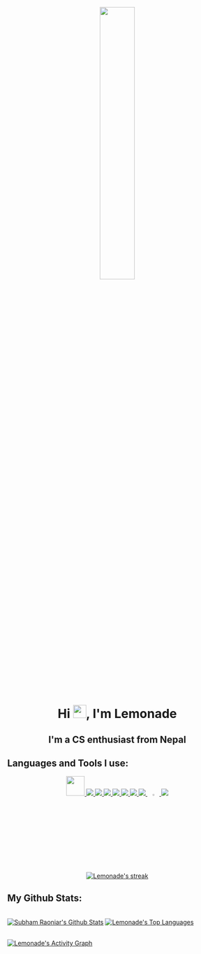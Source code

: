 <a href="#"> <center> <img width="40%" height="40%" src="https://cdn2.iconfinder.com/data/icons/occupations-2/500/occupation-33-512.png"/> </center> </a>

<h1 align="center">Hi <img src="https://raw.githubusercontent.com/MartinHeinz/MartinHeinz/master/wave.gif" width="30px">, I'm Lemonade</h1>
<h2 align="center">I'm a CS enthusiast from Nepal</h2>

## **Languages and Tools I use:**

<p align="center"> 
    <a href="https://manjaro.org/" target="_blank"> <img src="https://cdn.freelogovectors.net/wp-content/uploads/2019/03/Manjarologo.png" width="42px" height="45px" /> </a>
    <a href="https://en.wikipedia.org/wiki/C_(programming_language)" target="_blank"><img src="https://img.icons8.com/color/50/000000/c-programming.png"/> </a> 
    <a href="https://www.w3.org/html/" target="_blank"> <img src="https://img.icons8.com/color/50/000000/html-5.png"/> </a> 
    <a href="https://www.w3schools.com/css/" target="_blank"> <img src="https://img.icons8.com/color/50/000000/css3.png"/> </a> 
    <a href="https://www.python.org" target="_blank"> <img src="https://img.icons8.com/color/50/000000/python.png"/> </a> 
    <a href="https://en.wikipedia.org/wiki/Bash_%28Unix_shell%29" target="_blank"> <img src="https://img.icons8.com/plasticine/65/000000/bash.png"/> </a>
    <a href="https://git-scm.com/" target="_blank"> <img src="https://img.icons8.com/color/50/000000/git.png"/> </a>  
    <a href="https://github.com/" target="_blank"> <img src="https://img.icons8.com/ios-glyphs/55/000000/github.png"/> </a>  
    <a href="https://en.wikipedia.org/wiki/Vim_(text_editor)" target="_blank"> <img src="https://cdn.freebiesupply.com/logos/large/2x/vim-logo-png-transparent.png" width="5.5%" height="3%"/> </a>  
    <a href="https://code.visualstudio.com/" target="_blank"> <img src="https://img.icons8.com/color/48/000000/visual-studio-code-2019.png"/>
       

</p>
<br>
<!-- [![React Badge](https://img.shields.io/badge/-React-61DBFB?style=for-the-badge&labelColor=black&logo=react&logoColor=61DBFB)](#)  [![Javascript Badge](https://img.shields.io/badge/-Javascript-F0DB4F?style=for-the-badge&labelColor=black&logo=javascript&logoColor=F0DB4F)](#) [![Typescript Badge](https://img.shields.io/badge/-Typescript-007acc?style=for-the-badge&labelColor=black&logo=typescript&logoColor=007acc)](#) [![Nodejs Badge](https://img.shields.io/badge/-Nodejs-3C873A?style=for-the-badge&labelColor=black&logo=node.js&logoColor=3C873A)](#) [![GraphQL Badge](https://img.shields.io/badge/-GraphQl-e535ab?style=for-the-badge&labelColor=black&logo=node.js&logoColor=e535ab)](#) -->
<br/>

<p align="center">
    <a href="https://github.com/YourAvgLemonade/github-readme-streak-stats">
        <img title="🔥 Get streak stats for your profile at git.io/streak-stats" alt="Lemonade's streak" src="https://github-readme-streak-stats.herokuapp.com/?user=YourAvgLemonade&theme=black-ice&hide_border=true&stroke=0000&background=060A0CD0"/>
    </a>
</p>

## **My Github Stats:**

  <br/>
    <a href="https://github.com/YourAvgLemonade/github-readme-stats"><img alt="Subham Raoniar's Github Stats" src="https://github-readme-stats.vercel.app/api?username=YourAvgLemonade&show_icons=true&count_private=true&theme=react&hide_border=true&bg_color=0D1117" /></a>
  <a href="https://github.com/YourAvgLemonade/github-readme-stats"><img alt="Lemonade's Top Languages" src="https://github-readme-stats.vercel.app/api/top-langs/?username=YourAvgLemonade&langs_count=8&count_private=true&layout=compact&theme=react&hide_border=true&bg_color=0D1117" /></a>
  <br/>
  
<br/>

<a href="https://github.com/YourAvgLemonade/github-readme-activity-graph"><img alt="Lemonade's Activity Graph" src="https://activity-graph.herokuapp.com/graph?username=YourAvgLemonade&bg_color=0D1117&color=5BCDEC&line=5BCDEC&point=FFFFFF&hide_border=true" /></a>

<br/>
<br/>



